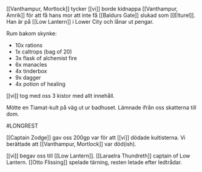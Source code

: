 [[Vanthampur, Mortlock]] tycker [[vi]] borde kidnappa [[Vanthampur, Amrik]] för att få hans mor att inte få [[Baldurs Gate]] slukad som [[Elturel]]. Han är på [[Low Lantern]] i Lower City och lånar ut pengar.   

Rum bakom skynke:   
- 10x rations  
- 1x caltrops (bag of 20)  
- 3x flask of alchemist fire  
- 6x manacles  
- 4x tinderbox  
- 9x dagger  
- 4x potion of healing  

[[vi]] tog med oss 3 kistor med allt innehåll. 

Mötte en Tiamat-kult på väg ut ur badhuset. Lämnade ifrån oss skatterna till dom. 

#LONGREST 

[[Captain Zodge]] gav oss 200gp var för att [[vi]] dödade kultisterna. Vi berättade att [[Vanthampur, Mortlock]] var död(ish).

[[vi]] begav oss till [[Low Lantern]]. [[Laraelra Thundreth]] captain of Low Lantern. [[Otto Flissing]] spelade tärning, resten letade efter ledtrådar. 